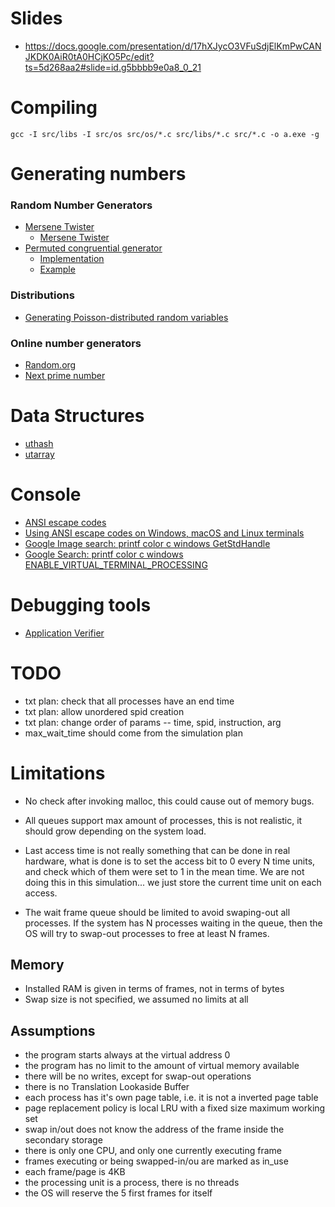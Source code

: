 # Slides

- https://docs.google.com/presentation/d/17hXJycO3VFuSdjElKmPwCANJKDK0AiR0tA0HCjKO5Pc/edit?ts=5d268aa2#slide=id.g5bbbb9e0a8_0_21

# Compiling

    gcc -I src/libs -I src/os src/os/*.c src/libs/*.c src/*.c -o a.exe -g

# Generating numbers

### Random Number Generators

- [Mersene Twister](https://en.wikipedia.org/wiki/Mersenne_Twister)
    - [Mersene Twister](https://www.cs.hmc.edu/~geoff/mtwist.html)
- [Permuted congruential generator](https://en.wikipedia.org/wiki/Permuted_congruential_generator)
    - [Implementation](http://www.pcg-random.org/)
    - [Example](https://riptutorial.com/c/example/1323/permuted-congruential-generator)

### Distributions

- [Generating Poisson-distributed random variables](https://en.wikipedia.org/wiki/Poisson_distribution#Generating_Poisson-distributed_random_variables)

### Online number generators

- [Random.org](https://www.random.org/)
- [Next prime number](https://www.dcode.fr/next-prime-number)

# Data Structures

- [uthash](http://troydhanson.github.io/uthash/index.html)
- [utarray](https://troydhanson.github.io/uthash/utarray.html)

# Console

- [ANSI escape codes](https://en.wikipedia.org/wiki/ANSI_escape_code)
- [Using ANSI escape codes on Windows, macOS and Linux terminals](https://solarianprogrammer.com/2019/04/08/c-programming-ansi-escape-codes-windows-macos-linux-terminals/)
- [Google Image search: printf color c windows GetStdHandle](https://www.google.com/search?q=printf+color+c+windows+GetStdHandle&tbm=isch)
- [Google Search: printf color c windows ENABLE_VIRTUAL_TERMINAL_PROCESSING](https://www.google.com/search?q=printf+color+c+windows+ENABLE_VIRTUAL_TERMINAL_PROCESSING)

# Debugging tools

- [Application Verifier](https://docs.microsoft.com/pt-br/windows/win32/win7appqual/application-verifier)

# TODO

- txt plan: check that all processes have an end time
- txt plan: allow unordered spid creation
- txt plan: change order of params -- time, spid, instruction, arg
- max_wait_time should come from the simulation plan

# Limitations

- No check after invoking malloc,
    this could cause out of memory bugs.

- All queues support max amount of processes,
    this is not realistic, it should grow depending on the system load.

- Last access time is not really something that can be done in real hardware,
    what is done is to set the access bit to 0 every N time units,
    and check which of them were set to 1 in the mean time.
    We are not doing this in this simulation...
    we just store the current time unit on each access.

- The wait frame queue should be limited to avoid swaping-out all processes.
    If the system has N processes waiting in the queue, then the
    OS will try to swap-out processes to free at least N frames.

## Memory
- Installed RAM is given in terms of frames, not in terms of bytes
- Swap size is not specified, we assumed no limits at all

## Assumptions

- the program starts always at the virtual address 0
- the program has no limit to the amount of virtual memory available
- there will be no writes, except for swap-out operations
- there is no Translation Lookaside Buffer
- each process has it's own page table, i.e. it is not a inverted page table
- page replacement policy is local LRU with a fixed size maximum working set
- swap in/out does not know the address of the frame inside the secondary storage
- there is only one CPU, and only one currently executing frame
- frames executing or being swapped-in/ou are marked as in_use
- each frame/page is 4KB
- the processing unit is a process, there is no threads
- the OS will reserve the 5 first frames for itself
